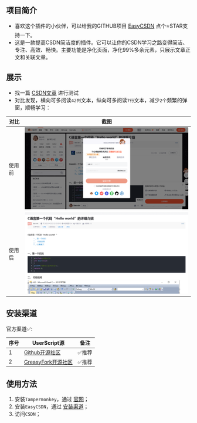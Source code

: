 ## 项目简介

- 喜欢这个插件的小伙伴，可以给我的GITHUB项目 [EasyCSDN](https://github.com/xcanwin/EasyCSDN) 点个⭐️STAR支持一下。
- 这是一款提高CSDN简洁度的插件。它可以让你的CSDN学习之路变得简洁、专注、高效、畅快。主要功能是净化页面，净化99%多余元素，只展示文章正文和关联文章。

## 展示

- 找一篇 [CSDN文章](https://blog.csdn.net/weixin_45767909/article/details/124414409) 进行测试
- 对比发现，横向可多阅读```42列```文本，纵向可多阅读```7行```文本，减少```2个```频繁的弹窗，顺畅学习：

| 对比 | 截图 |
| --- | --- |
| 使用前 | <img src="/assets/csdn-before.png" width="750"></img> |
| 使用后 | <img src="/assets/csdn-after.png" width="750"></img> |

## 安装渠道

官方渠道✅:

| 序号 | UserScript源 | 备注 |
| --- | --- | --- |
| 1 | [Github开源社区](https://raw.githubusercontent.com/xcanwin/EasyCSDN/main/EasyCSDN.user.js) | ✅推荐 |
| 2 | [GreasyFork开源社区](https://greasyfork.org/zh-CN/scripts/480668-easycsdn) | ✅推荐 |

## 使用方法

1. 安装```Tampermonkey```，通过 [官网](https://www.tampermonkey.net/)；
2. 安装```EasyCSDN```，通过 [安装渠道](#安装渠道)；
3. 访问```CSDN```；
